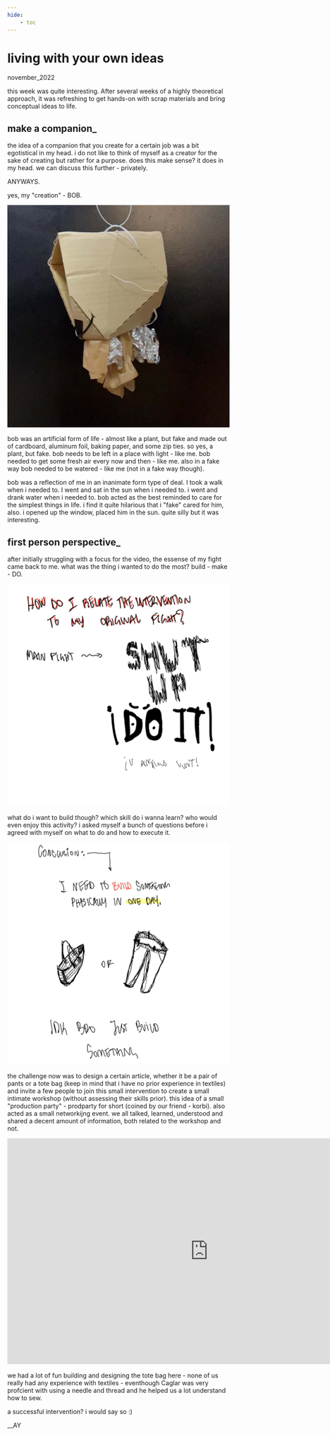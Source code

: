 ```yaml
---
hide:
    - toc
---
```


# living with your own ideas
november_2022

this week was quite interesting. After several weeks of a highly theoretical approach, it was refreshing to get hands-on with scrap materials and bring conceptual ideas to life.

## make a companion_

the idea of a companion that you create for a certain job was a bit egotistical in my head. i do not like to think of myself as a creator for the sake of creating but rather for a purpose. does this make sense? it does in my head. we can discuss this further - privately.

ANYWAYS.

yes, my "creation" - BOB.

![](../images/00_Design-Studio/IMG_1579.jpg)

bob was an artificial form of life - almost like a plant, but fake and made out of cardboard, aluminum foil, baking paper, and some zip ties. so yes, a plant, but fake. bob needs to be left in a place with light - like me. bob needed to get some fresh air every now and then - like me. also in a fake way bob needed to be watered - like me (not in a fake way though). 

bob was a reflection of me in an inanimate form type of deal. I took a walk when i needed to. I went and sat in the sun when i needed to. i went and drank water when i needed to. bob acted as the best reminded to care for the simplest things in life. i find it quite hilarious that i "fake" cared for him, also. i opened up the window, placed him in the sun. quite silly but it was interesting.

## first person perspective_

after initially struggling with a focus for the video, the essense of my fight came back to me. what was the thing i wanted to do the most? build - make - DO.

![](../images/00_Design-Studio/Page1.jpg)

what do i want to build though? which skill do i wanna learn? who would even enjoy this activity? i asked myself a bunch of questions before i agreed with myself on what to do and how to execute it. 

![](../images/00_Design-Studio/Page2.jpg)

the challenge now was to design a certain article, whether it be a pair of pants or a tote bag (keep in mind that i have no prior experience in textiles) and invite a few people to join this small intervention to create a small intimate workshop (without assessing their skills prior). this idea of a small "production party" - prodparty for short (coined by our friend - korbi). also acted as a small networkijng event. we all talked, learned, understood and shared a decent amount of information, both related to the workshop and not. 

<iframe width="910" height="512" src="https://www.youtube.com/embed/cmkV1NR8Gg0" title="221106_Just-Make-Series_001_Tote-Bag" frameborder="0" allow="accelerometer; autoplay; clipboard-write; encrypted-media; gyroscope; picture-in-picture" allowfullscreen></iframe>

we had a lot of fun building and designing the tote bag here - none of us really had any experience with textiles - eventhough Caglar was very profcient with using a needle and thread and he helped us a lot understand how to sew.

a successful intervention? i would say so :)

__AY
